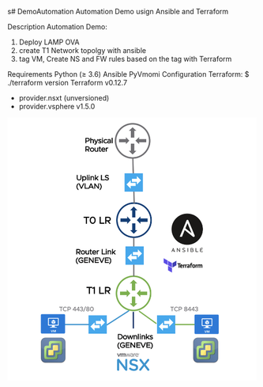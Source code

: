 s# DemoAutomation
Automation Demo usign Ansible and Terraform


Description
Automation Demo: 
1) Deploy LAMP OVA
2) create T1 Network topolgy with ansible
3) tag VM, Create NS and FW rules based on the tag with Terraform

Requirements
Python (≥ 3.6)
Ansible
PyVmomi
Configuration
Terraform: 
$ ./terraform version
Terraform v0.12.7
+ provider.nsxt (unversioned)
+ provider.vsphere v1.5.0

![Screenshot](AutomationDemo.png)

